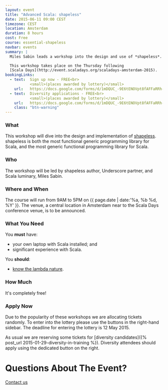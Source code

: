 ```yaml
---
layout: event
title: "Advanced Scala: shapeless"
date: 2015-06-11 09:00 CEST
timezone: CEST
location: Amsterdam
duration: 8 hours
cost: Free
course: essential-shapeless
navbar: events
summary: |
  Miles Sabin leads a workshop into the design and use of *shapeless*.

  This workshop takes place on the Thursday following
  [Scala Days](http://event.scaladays.org/scaladays-amsterdam-2015).
bookingLinks:
  - text:  Sign up now - FREE<br>
           <small>(places awarded by lottery)</small>
    url:   https://docs.google.com/forms/d/1mDQUC_-9E6tENOVpt8fAFFaRRh-y_K9Gm-JL0_St4oY/viewform
  - text:  Diversity applications - FREE<br>
           <small>(places awarded by lottery)</small>
    url:   https://docs.google.com/forms/d/1mDQUC_-9E6tENOVpt8fAFFaRRh-y_K9Gm-JL0_St4oY/viewform
    class: "btn-warning"
---
```


### What

This workshop will dive into the design and implementation of
[shapeless](https://github.com/milessabin/shapeless).
shapeless is both the most functional generic programming library for Scala,
and the most generic functional programming library for Scala.

### Who

The workshop will be led by shapeless author, Underscore partner, and Scala luminary, Miles Sabin.

### Where and When

The course will run from 9AM to 5PM on {{ page.date | date:'%a, %b %d, %Y' }}.
The venue, a central location in Amsterdam near to the Scala Days conference venue,
is to be announced.

### What You Need

You **must** have:

- your own laptop with Scala installed; and
- significant experience with Scala.

You **should**:

- [know the lambda nature](http://www.csd.uwo.ca/~magi/personal/humour/Computer_Folklore/The%20Lambda%20Nature%20Koan.html).

### How Much

It's completely free!

### Apply Now

Due to the popularity of these workshops we are allocating tickets randomly.
To enter into the lottery please use the buttons in the right-hand sidebar.
The deadline for entering the lottery is 12 May 2015.

As usual we are reserving some tickets for
[diversity candidates]({% post_url 2015-01-29-diversity-in-training %}).
Diversity attendees should apply using the dedicated button on the right.

# Questions About The Event?

[Contact us <span class="icon-uio-echelon-right"></span>](/contact)
